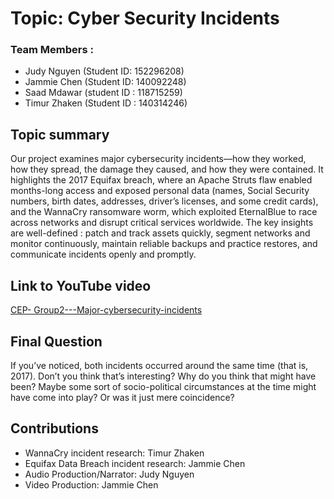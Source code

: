 # Topic: Cyber Security Incidents
### Team Members : ###
   - Judy Nguyen (Student ID: 152296208)
   - Jammie Chen (Student ID: 140092248)
   - Saad Mdawar (student ID : 118715259)
   - Timur Zhaken (Student ID : 140314246)

## Topic summary
Our project examines major cybersecurity incidents—how they worked, how they spread, the damage they caused, and how they were contained. It highlights the 2017 Equifax breach, where an Apache Struts flaw enabled months-long access and exposed personal data (names, Social Security numbers, birth dates, addresses, driver’s licenses, and some credit cards), and the WannaCry ransomware worm, which exploited EternalBlue to race across networks and disrupt critical services worldwide. The key insights are well-defined : patch and track assets quickly, segment networks and monitor continuously, maintain reliable backups and practice restores, and communicate incidents openly and promptly. 


## Link to YouTube video
[CEP- Group2---Major-cybersecurity-incidents](https://youtu.be/GZsFQ6I-Gfc)

## Final Question
If you’ve noticed, both incidents occurred around the same time (that is, 2017). Don’t you think that’s interesting? Why do you think that might have been? Maybe some sort of socio-political circumstances at the time might have come into play? Or was it just mere coincidence?

## Contributions
- WannaCry incident research: Timur Zhaken
- Equifax Data Breach incident research: Jammie Chen
- Audio Production/Narrator: Judy Nguyen
- Video Production: Jammie Chen
